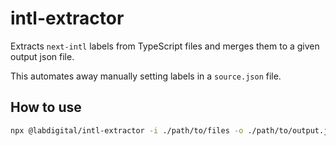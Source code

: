 # intl-extractor

Extracts `next-intl` labels from TypeScript files and merges them to a given output json file.

This automates away manually setting labels in a `source.json` file.

## How to use

```bash
npx @labdigital/intl-extractor -i ./path/to/files -o ./path/to/output.json
```
